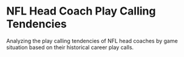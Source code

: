 # NFL Head Coach Play Calling Tendencies
Analyzing the play calling tendencies of NFL head coaches by game situation based on their historical career play calls.

